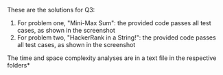 These are the solutions for Q3:
1. For problem one, "Mini-Max Sum": the provided code passes all test cases, as shown in the screenshot
2. For problem two, "HackerRank in a String!": the provided code passes all test cases, as shown in the screenshot

The time and space complexity analyses are in a text file in the respective folders*


